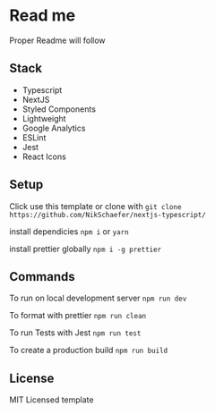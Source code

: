 # Read me

Proper Readme will follow

## Stack

-   Typescript
-   NextJS
-   Styled Components
-   Lightweight
-   Google Analytics
-   ESLint
-   Jest
-   React Icons

## Setup

Click use this template or clone with
`git clone https://github.com/NikSchaefer/nextjs-typescript/`

install dependicies `npm i` or `yarn`

install prettier globally `npm i -g prettier`

## Commands

To run on local development server `npm run dev`

To format with prettier `npm run clean`

To run Tests with Jest `npm run test`

To create a production build `npm run build`

## License

MIT Licensed template
